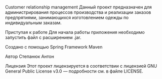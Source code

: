 Customer relationship management
Данный проект предназначен для администрирования процессов производства и реализации
заказов предпрятиями, занимающихся изготовлением одежды по индивидуальным заказам.

Приступая к работе
Для начала работы приложения необходимо запустить файл с расширением .jar.

Создано с помощью
Spring Framework
Maven

Автор
Степанюк Антон

Лицензия
Этот проект лицензируется в соответствии с лицензией GNU General Public License v3.0 — 
подробности см. в файле LICENSE.
